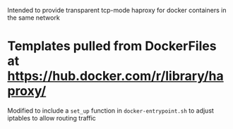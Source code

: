 Intended to provide transparent tcp-mode haproxy for docker containers in the same network

# Templates pulled from DockerFiles at https://hub.docker.com/r/library/haproxy/

Modified to include a `set_up` function in `docker-entrypoint.sh` to adjust iptables to allow routing traffic